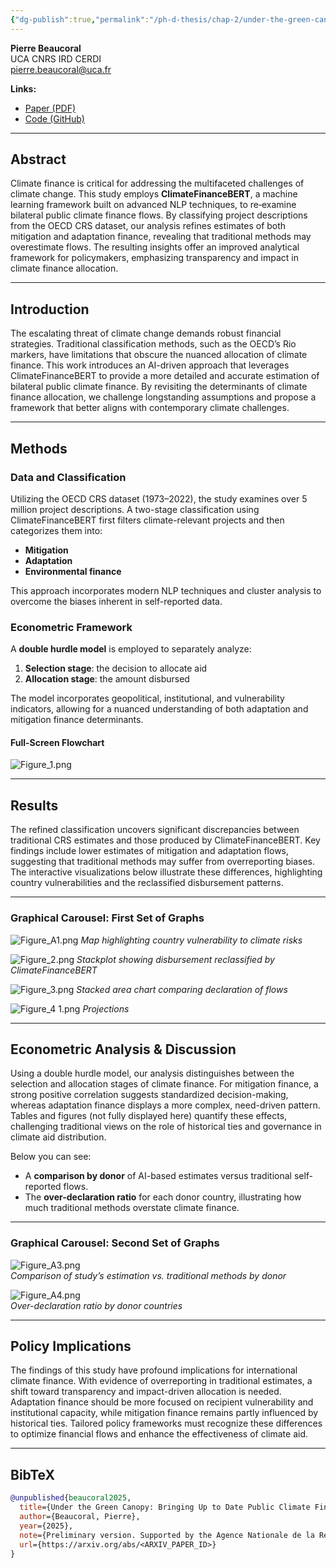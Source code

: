 ```yaml
---
{"dg-publish":true,"permalink":"/ph-d-thesis/chap-2/under-the-green-canopy-advancing-climate-finance-analysis-with-ai/"}
---
```




**Pierre Beaucoral**  
UCA CNRS IRD CERDI  
[pierre.beaucoral@uca.fr](mailto:pierre.beaucoral@uca.fr)

**Links:**  
- [Paper (PDF)](https://arxiv.org/pdf/<ARXIV_PAPER_ID>.pdf)  
- [Code (GitHub)](https://github.com/PierreBeaucoral/UNDERCANOPY)

---

## Abstract

Climate finance is critical for addressing the multifaceted challenges of climate change. This study employs **ClimateFinanceBERT**, a machine learning framework built on advanced NLP techniques, to re‐examine bilateral public climate finance flows. By classifying project descriptions from the OECD CRS dataset, our analysis refines estimates of both mitigation and adaptation finance, revealing that traditional methods may overestimate flows. The resulting insights offer an improved analytical framework for policymakers, emphasizing transparency and impact in climate finance allocation.

---

## Introduction

The escalating threat of climate change demands robust financial strategies. Traditional classification methods, such as the OECD’s Rio markers, have limitations that obscure the nuanced allocation of climate finance. This work introduces an AI-driven approach that leverages ClimateFinanceBERT to provide a more detailed and accurate estimation of bilateral public climate finance. By revisiting the determinants of climate finance allocation, we challenge longstanding assumptions and propose a framework that better aligns with contemporary climate challenges.

---

## Methods

### Data and Classification

Utilizing the OECD CRS dataset (1973–2022), the study examines over 5 million project descriptions. A two-stage classification using ClimateFinanceBERT first filters climate-relevant projects and then categorizes them into:
- **Mitigation**  
- **Adaptation**  
- **Environmental finance**

This approach incorporates modern NLP techniques and cluster analysis to overcome the biases inherent in self-reported data.

### Econometric Framework

A **double hurdle model** is employed to separately analyze:
1. **Selection stage**: the decision to allocate aid  
2. **Allocation stage**: the amount disbursed  

The model incorporates geopolitical, institutional, and vulnerability indicators, allowing for a nuanced understanding of both adaptation and mitigation finance determinants.

#### Full-Screen Flowchart

![Figure_1.png](/img/user/PhD%20Thesis/Chap%202/Figure_1.png)

---

## Results

The refined classification uncovers significant discrepancies between traditional CRS estimates and those produced by ClimateFinanceBERT. Key findings include lower estimates of mitigation and adaptation flows, suggesting that traditional methods may suffer from overreporting biases. The interactive visualizations below illustrate these differences, highlighting country vulnerabilities and the reclassified disbursement patterns.

---

### Graphical Carousel: First Set of Graphs

![Figure_A1.png](/img/user/PhD%20Thesis/Chap%202/Figure_A1.png)
*Map highlighting country vulnerability to climate risks*

![Figure_2.png](/img/user/PhD%20Thesis/Chap%202/Figure_2.png)
*Stackplot showing disbursement reclassified by ClimateFinanceBERT*

![Figure_3.png](/img/user/PhD%20Thesis/Chap%202/Figure_3.png)
*Stacked area chart comparing declaration of flows*

![Figure_4 1.png](/img/user/PhD%20Thesis/Chap%202/Figure_4%201.png)
*Projections*

---

## Econometric Analysis & Discussion

Using a double hurdle model, our analysis distinguishes between the selection and allocation stages of climate finance. For mitigation finance, a strong positive correlation suggests standardized decision-making, whereas adaptation finance displays a more complex, need-driven pattern. Tables and figures (not fully displayed here) quantify these effects, challenging traditional views on the role of historical ties and governance in climate aid distribution.

Below you can see:
- A **comparison by donor** of AI-based estimates versus traditional self-reported flows.  
- The **over-declaration ratio** for each donor country, illustrating how much traditional methods overstate climate finance.

---

### Graphical Carousel: Second Set of Graphs


![Figure_A3.png](/img/user/PhD%20Thesis/Chap%202/Figure_A3.png)  
*Comparison of study’s estimation vs. traditional methods by donor*

![Figure_A4.png](/img/user/PhD%20Thesis/Chap%202/Figure_A4.png)  
*Over-declaration ratio by donor countries*

---

## Policy Implications

The findings of this study have profound implications for international climate finance. With evidence of overreporting in traditional estimates, a shift toward transparency and impact-driven allocation is needed. Adaptation finance should be more focused on recipient vulnerability and institutional capacity, while mitigation finance remains partly influenced by historical ties. Tailored policy frameworks must recognize these differences to optimize financial flows and enhance the effectiveness of climate aid.

---

## BibTeX

```bibtex
@unpublished{beaucoral2025,
  title={Under the Green Canopy: Bringing Up to Date Public Climate Finance Determinants Analysis with AI},
  author={Beaucoral, Pierre},
  year={2025},
  note={Preliminary version. Supported by the Agence Nationale de la Recherche.},
  url={https://arxiv.org/abs/<ARXIV_PAPER_ID>}
}

